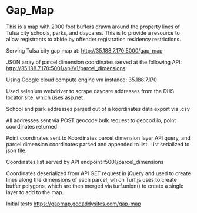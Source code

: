 # Gap_Map

This is a map with 2000 foot buffers drawn around the property lines of Tulsa city schools, parks, and daycares. This is to provide a resource to allow registrants to abide by offender registration residency restrictions.

Serving Tulsa city gap map at:
http://35.188.7.170:5000/gap_map

JSON array of parcel dimension coordinates served at the following API:
http://35.188.7.170:5001/api/v1/parcel_dimensions

Using Google cloud compute engine vm instance:
35.188.7.170

Used selenium webdriver to scrape daycare addresses from the DHS locator site, which uses asp.net

School and park addresses parsed out of a koordinates data export via .csv

All addresses sent via POST geocode bulk request to geocod.io, point coordinates returned

Point coordinates sent to Koordinates parcel dimension layer API query, and parcel dimension coordinates parsed and appended to list. List serialized to json file. 

Coordinates list served by API endpoint :5001/parcel_dimensions 

Coordinates deserialized from API GET request in jQuery and used to create lines along the dimensions of each parcel, which Turf.js uses to create buffer polygons, which are then merged via turf.union() to create a single layer to add to the map.


 
Initial tests
https://gapmap.godaddysites.com/gap-map
